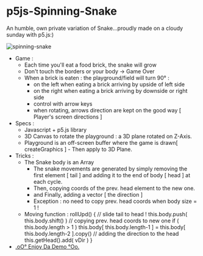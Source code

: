 # p5js-Spinning-Snake
An humble, own private variation of Snake...proudly made on a cloudy sunday with p5.js:)

![spinning-snake](https://github.com/CaptainFurax/p5js-Spinning-Snake/blob/main/Spinning-Snake.gif)

+ Game : 
  + Each time you'll eat a food brick, the snake will grow
  + Don't touch the borders or your body -> Game Over 
  + When a brick is eaten : the playground/field will turn 90° :
    + on the left when eating a brick arriving by upside of left side
    + on the right when eating a brick arriving by downside or right side
    + control with arrow keys
    + when rotating, arrows direction are kept on the good way [ Player's screen directions ]
+ Specs :
  + Javascript + p5.js library
  + 3D Canvas to rotate the playground : a 3D plane rotated on Z-Axis.
  + Playground is an off-screen buffer where the game is drawn[ createGraphics ] - Then apply to 3D Plane. 
+ Tricks :
  + The Snake body is an Array
    + The snake movements are generated by simply removing the first element [ tail ] and adding it to the end of body [ head ] at each cycle.
    + Then, copying coords of the prev. head element to the new one.
    + and Finally, adding a vector [ the direction ]
    + Exception : no need to copy prev. head coords when body size = 1 !
  + Moving function :
  rollUpd() {
    // slide tail to head !
    this.body.push( this.body.shift() )
    // copying prev. head coords to new one
    if ( this.body.length > 1 ) this.body[ this.body.length-1 ] = this.body[ this.body.length-2 ].copy()
    // adding the direction to the head
    this.getHead().add( vDir )
  }
+ [.oO° Enjoy Da Demo °Oo.](https://captainfurax.github.io/p5js-Spinning-Snake/)
